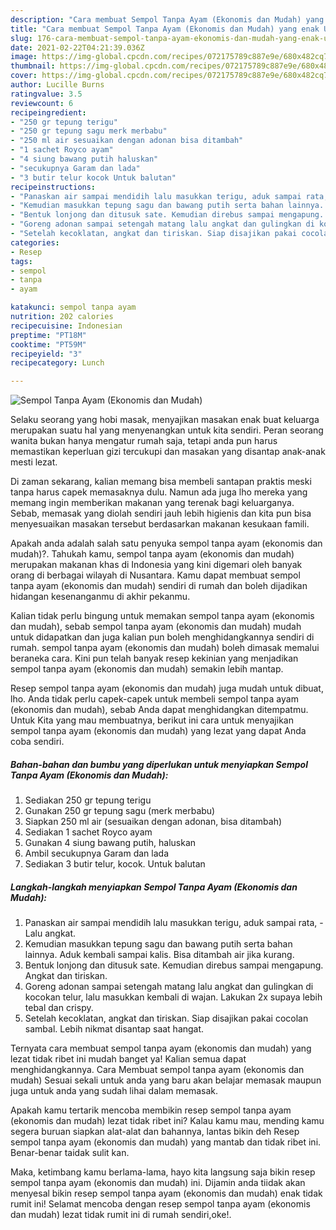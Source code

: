 ```yaml
---
description: "Cara membuat Sempol Tanpa Ayam (Ekonomis dan Mudah) yang enak Untuk Jualan"
title: "Cara membuat Sempol Tanpa Ayam (Ekonomis dan Mudah) yang enak Untuk Jualan"
slug: 176-cara-membuat-sempol-tanpa-ayam-ekonomis-dan-mudah-yang-enak-untuk-jualan
date: 2021-02-22T04:21:39.036Z
image: https://img-global.cpcdn.com/recipes/072175789c887e9e/680x482cq70/sempol-tanpa-ayam-ekonomis-dan-mudah-foto-resep-utama.jpg
thumbnail: https://img-global.cpcdn.com/recipes/072175789c887e9e/680x482cq70/sempol-tanpa-ayam-ekonomis-dan-mudah-foto-resep-utama.jpg
cover: https://img-global.cpcdn.com/recipes/072175789c887e9e/680x482cq70/sempol-tanpa-ayam-ekonomis-dan-mudah-foto-resep-utama.jpg
author: Lucille Burns
ratingvalue: 3.5
reviewcount: 6
recipeingredient:
- "250 gr tepung terigu"
- "250 gr tepung sagu merk merbabu"
- "250 ml air sesuaikan dengan adonan bisa ditambah"
- "1 sachet Royco ayam"
- "4 siung bawang putih haluskan"
- "secukupnya Garam dan lada"
- "3 butir telur kocok Untuk balutan"
recipeinstructions:
- "Panaskan air sampai mendidih lalu masukkan terigu, aduk sampai rata,  Lalu angkat."
- "Kemudian masukkan tepung sagu dan bawang putih serta bahan lainnya. Aduk kembali sampai kalis. Bisa ditambah air jika kurang."
- "Bentuk lonjong dan ditusuk sate. Kemudian direbus sampai mengapung. Angkat dan tiriskan."
- "Goreng adonan sampai setengah matang lalu angkat dan gulingkan di kocokan telur, lalu masukkan kembali di wajan. Lakukan 2x supaya lebih tebal dan crispy."
- "Setelah kecoklatan, angkat dan tiriskan. Siap disajikan pakai cocolan sambal. Lebih nikmat disantap saat hangat."
categories:
- Resep
tags:
- sempol
- tanpa
- ayam

katakunci: sempol tanpa ayam 
nutrition: 202 calories
recipecuisine: Indonesian
preptime: "PT18M"
cooktime: "PT59M"
recipeyield: "3"
recipecategory: Lunch

---
```



![Sempol Tanpa Ayam (Ekonomis dan Mudah)](https://img-global.cpcdn.com/recipes/072175789c887e9e/680x482cq70/sempol-tanpa-ayam-ekonomis-dan-mudah-foto-resep-utama.jpg)

Selaku seorang yang hobi masak, menyajikan masakan enak buat keluarga merupakan suatu hal yang menyenangkan untuk kita sendiri. Peran seorang  wanita bukan hanya mengatur rumah saja, tetapi anda pun harus memastikan keperluan gizi tercukupi dan masakan yang disantap anak-anak mesti lezat.

Di zaman  sekarang, kalian memang bisa membeli santapan praktis meski tanpa harus capek memasaknya dulu. Namun ada juga lho mereka yang memang ingin memberikan makanan yang terenak bagi keluarganya. Sebab, memasak yang diolah sendiri jauh lebih higienis dan kita pun bisa menyesuaikan masakan tersebut berdasarkan makanan kesukaan famili. 



Apakah anda adalah salah satu penyuka sempol tanpa ayam (ekonomis dan mudah)?. Tahukah kamu, sempol tanpa ayam (ekonomis dan mudah) merupakan makanan khas di Indonesia yang kini digemari oleh banyak orang di berbagai wilayah di Nusantara. Kamu dapat membuat sempol tanpa ayam (ekonomis dan mudah) sendiri di rumah dan boleh dijadikan hidangan kesenanganmu di akhir pekanmu.

Kalian tidak perlu bingung untuk memakan sempol tanpa ayam (ekonomis dan mudah), sebab sempol tanpa ayam (ekonomis dan mudah) mudah untuk didapatkan dan juga kalian pun boleh menghidangkannya sendiri di rumah. sempol tanpa ayam (ekonomis dan mudah) boleh dimasak memalui beraneka cara. Kini pun telah banyak resep kekinian yang menjadikan sempol tanpa ayam (ekonomis dan mudah) semakin lebih mantap.

Resep sempol tanpa ayam (ekonomis dan mudah) juga mudah untuk dibuat, lho. Anda tidak perlu capek-capek untuk membeli sempol tanpa ayam (ekonomis dan mudah), sebab Anda dapat menghidangkan ditempatmu. Untuk Kita yang mau membuatnya, berikut ini cara untuk menyajikan sempol tanpa ayam (ekonomis dan mudah) yang lezat yang dapat Anda coba sendiri.

<!--inarticleads1-->

##### Bahan-bahan dan bumbu yang diperlukan untuk menyiapkan Sempol Tanpa Ayam (Ekonomis dan Mudah):

1. Sediakan 250 gr tepung terigu
1. Gunakan 250 gr tepung sagu (merk merbabu)
1. Siapkan 250 ml air (sesuaikan dengan adonan, bisa ditambah)
1. Sediakan 1 sachet Royco ayam
1. Gunakan 4 siung bawang putih, haluskan
1. Ambil secukupnya Garam dan lada
1. Sediakan 3 butir telur, kocok. Untuk balutan




<!--inarticleads2-->

##### Langkah-langkah menyiapkan Sempol Tanpa Ayam (Ekonomis dan Mudah):

1. Panaskan air sampai mendidih lalu masukkan terigu, aduk sampai rata,  - Lalu angkat.
1. Kemudian masukkan tepung sagu dan bawang putih serta bahan lainnya. Aduk kembali sampai kalis. Bisa ditambah air jika kurang.
1. Bentuk lonjong dan ditusuk sate. Kemudian direbus sampai mengapung. Angkat dan tiriskan.
1. Goreng adonan sampai setengah matang lalu angkat dan gulingkan di kocokan telur, lalu masukkan kembali di wajan. Lakukan 2x supaya lebih tebal dan crispy.
1. Setelah kecoklatan, angkat dan tiriskan. Siap disajikan pakai cocolan sambal. Lebih nikmat disantap saat hangat.




Ternyata cara membuat sempol tanpa ayam (ekonomis dan mudah) yang lezat tidak ribet ini mudah banget ya! Kalian semua dapat menghidangkannya. Cara Membuat sempol tanpa ayam (ekonomis dan mudah) Sesuai sekali untuk anda yang baru akan belajar memasak maupun juga untuk anda yang sudah lihai dalam memasak.

Apakah kamu tertarik mencoba membikin resep sempol tanpa ayam (ekonomis dan mudah) lezat tidak ribet ini? Kalau kamu mau, mending kamu segera buruan siapkan alat-alat dan bahannya, lantas bikin deh Resep sempol tanpa ayam (ekonomis dan mudah) yang mantab dan tidak ribet ini. Benar-benar taidak sulit kan. 

Maka, ketimbang kamu berlama-lama, hayo kita langsung saja bikin resep sempol tanpa ayam (ekonomis dan mudah) ini. Dijamin anda tiidak akan menyesal bikin resep sempol tanpa ayam (ekonomis dan mudah) enak tidak rumit ini! Selamat mencoba dengan resep sempol tanpa ayam (ekonomis dan mudah) lezat tidak rumit ini di rumah sendiri,oke!.

